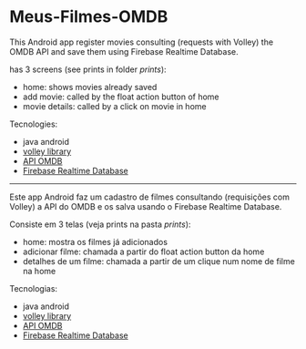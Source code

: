 # Meus-Filmes-OMDB


This Android app register movies consulting (requests with Volley) the OMDB API and save them using Firebase Realtime Database.

has 3 screens (see prints in folder *prints*):
* home: shows movies already saved
* add movie: called by the float action button of home
* movie details: called by a click on movie in home

Tecnologies:
* java android
* <a href="https://developer.android.com/training/volley/index.html">volley library</a>
* <a href="http://www.omdbapi.com/">API OMDB</a>
* <a href="https://firebase.google.com/docs/database/?hl=pt-br/">Firebase Realtime Database</a>

<hr>

Este app Android faz um cadastro de filmes consultando (requisições com Volley) a API do OMDB e os salva usando o Firebase Realtime Database.

Consiste em 3 telas (veja prints na pasta *prints*): 
* home: mostra os filmes já adicionados
* adicionar filme: chamada a partir do float action button da home
* detalhes de um filme: chamada a partir de um clique num nome de filme na home

Tecnologias:
* java android
* <a href="https://developer.android.com/training/volley/index.html">volley library</a>
* <a href="http://www.omdbapi.com/">API OMDB</a>
* <a href="https://firebase.google.com/docs/database/?hl=pt-br/">Firebase Realtime Database</a>

